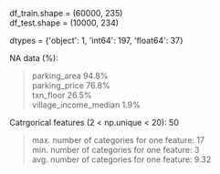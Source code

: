 df_train.shape = (60000, 235)   
df_test.shape = (10000, 234)

dtypes = {'object': 1, 'int64': 197, 'float64': 37}

NA data (%):    
> parking_area             94.8%    
> parking_price            76.8%    
> txn_floor                26.5%    
> village_income_median     1.9%    

Catrgorical features (2 < np.unique < 20): 50    
> max. number of categories for one feature: 17    
> min. number of categories for one feature: 3    
> avg. number of categories for one feature: 9.32
